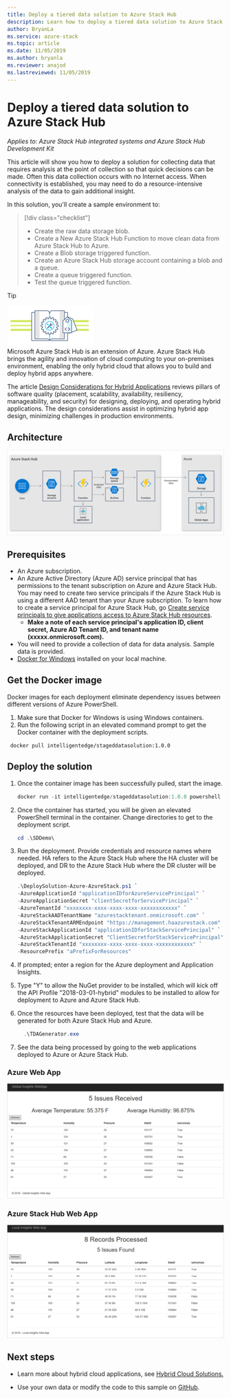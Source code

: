 ```yaml
---
title: Deploy a tiered data solution to Azure Stack Hub
description: Learn how to deploy a tiered data solution to Azure Stack Hub
author: BryanLa
ms.service: azure-stack
ms.topic: article
ms.date: 11/05/2019
ms.author: bryanla
ms.reviewer: anajod
ms.lastreviewed: 11/05/2019
---
```


# Deploy a tiered data solution to Azure Stack Hub

*Applies to: Azure Stack Hub integrated systems and Azure Stack Hub Development Kit*

This article will show you how to deploy a solution for collecting data that requires analysis at the point of collection so that quick decisions can be made. Often this data collection occurs with no Internet access. When connectivity is established, you may need to do a resource-intensive analysis of the data to gain additional insight.

In this solution, you'll create a sample environment to:

> [!div class="checklist"]
> - Create the raw data storage blob.
> - Create a New Azure Stack Hub Function to move clean data from Azure Stack Hub to Azure.
> - Create a Blob storage triggered function.
> - Create an Azure Stack Hub storage account containing a blob and a queue.
> - Create a queue triggered function.
> - Test the queue triggered function.

> [!Tip]  
> ![hybrid-pillars.png](./media/solution-deployment-guide-cross-cloud-scaling/hybrid-pillars.png)  
> Microsoft Azure Stack Hub is an extension of Azure. Azure Stack Hub brings the agility and innovation of cloud computing to your on-premises environment, enabling the only hybrid cloud that allows you to build and deploy hybrid apps anywhere.  
> 
> The article [Design Considerations for Hybrid Applications](overview-app-design-considerations.md) reviews pillars of software quality (placement, scalability, availability, resiliency, manageability, and security) for designing, deploying, and operating hybrid applications. The design considerations assist in optimizing hybrid app design, minimizing challenges in production environments.

## Architecture

![tiered data](media/solution-deployment-guide-tiered-data/image1.png)

## Prerequisites

  - An Azure subscription.
  - An Azure Active Directory (Azure AD) service principal that has permissions to the tenant subscription on Azure and Azure Stack Hub. You may need to create two service principals if the Azure Stack Hub is using a different AAD tenant than your Azure subscription. To learn how to create a service principal for Azure Stack Hub, go [Create service principals to give applications access to Azure Stack Hub resources](https://docs.microsoft.com/azure-stack/user/azure-stack-create-service-principals).
      - **Make a note of each service principal's application ID, client secret, Azure AD Tenant ID, and tenant name (xxxxx.onmicrosoft.com).**
  - You will need to provide a collection of data for data analysis. Sample data is provided.
  - [Docker for Windows](https://docs.docker.com/docker-for-windows/) installed on your local machine.

## Get the Docker image

Docker images for each deployment eliminate dependency issues between different versions of Azure PowerShell.
1.  Make sure that Docker for Windows is using Windows containers.
2.  Run the following script in an elevated command prompt to get the Docker container with the deployment scripts.

```
 docker pull intelligentedge/stageddatasolution:1.0.0
```

## Deploy the solution

1.  Once the container image has been successfully pulled, start the image.

      ```powershell  
      docker run -it intelligentedge/stageddatasolution:1.0.0 powershell
      ```

2.  Once the container has started, you will be given an elevated PowerShell terminal in the container. Change directories to get to the deployment script.

      ```powershell  
      cd .\SDDemo\
      ```

3.  Run the deployment. Provide credentials and resource names where needed. HA refers to the Azure Stack Hub where the HA cluster will be deployed, and DR to the Azure Stack Hub where the DR cluster will be deployed.

      ```powershell
      .\DeploySolution-Azure-AzureStack.ps1 `
      -AzureApplicationId "applicationIDforAzureServicePrincipal" `
      -AzureApplicationSecret "clientSecretforServicePrincipal" `
      -AzureTenantId "xxxxxxxx-xxxx-xxxx-xxxx-xxxxxxxxxxxx" `
      -AzureStackAADTenantName "azurestacktenant.onmicrosoft.com" `
      -AzureStackTenantARMEndpoint "https://management.haazurestack.com" `
      -AzureStackApplicationId "applicationIDforStackServicePrincipal" `
      -AzureStackApplicationSecret "ClientSecretforStackServicePrincipal" `
      -AzureStackTenantId "xxxxxxxx-xxxx-xxxx-xxxx-xxxxxxxxxxxx" `
      -ResourcePrefix "aPrefixForResources"
      ```

1.  If prompted; enter a region for the Azure deployment and Application Insights.

2.  Type "Y" to allow the NuGet provider to be installed, which will kick off the API Profile "2018-03-01-hybrid" modules to be installed to allow for deployment to Azure and Azure Stack Hub.

3.  Once the resources have been deployed, test that the data will be generated for both Azure Stack Hub and Azure.

    ```powershell  
      .\TDAGenerator.exe
    ```

4.  See the data being processed by going to the web applications
    deployed to Azure or Azure Stack Hub.

### Azure Web App
 
![tiered data solution](media/solution-deployment-guide-tiered-data/image2.png)
 
### Azure Stack Hub Web App
 
![tiered data solution for Azure Stack Hub](media/solution-deployment-guide-tiered-data/image3.png)

## Next steps

  - Learn more about hybrid cloud applications, see [Hybrid Cloud Solutions.](https://aka.ms/azsdevtutorials)

  - Use your own data or modify the code to this sample on [GitHub](https://github.com/Azure-Samples/azure-intelligent-edge-patterns).
